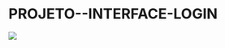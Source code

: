# PROJETO--INTERFACE-LOGIN

<img src="https://github.com/wandersondefariasprogramador/PROJETO--INTERFACE-LOGIN/blob/master/assets/projeto.jpg?raw=true" />


